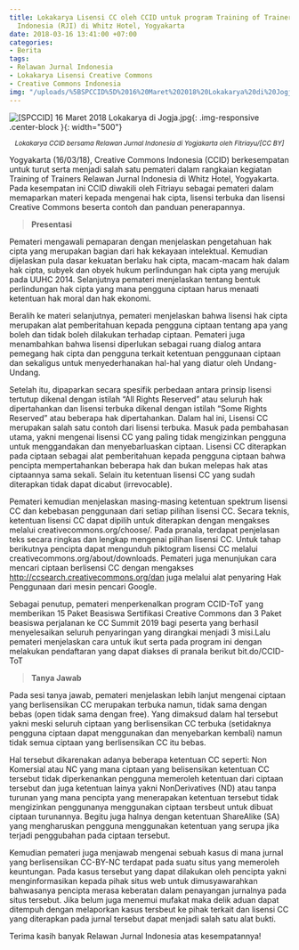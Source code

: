 ```yaml
---
title: Lokakarya Lisensi CC oleh CCID untuk program Training of Trainers Relawan Jurnal
  Indonesia (RJI) di Whitz Hotel, Yogyakarta
date: 2018-03-16 13:41:00 +07:00
categories:
- Berita
tags:
- Relawan Jurnal Indonesia
- Lokakarya Lisensi Creative Commons
- Creative Commons Indonesia
img: "/uploads/%5BSPCCID%5D%2016%20Maret%202018%20Lokakarya%20di%20Jogja.jpg"
---
```


![\[SPCCID\] 16 Maret 2018 Lokakarya di Jogja.jpg](https://manage.siteleaf.com/api/v2/sites/58a15a68c1d6701a51c08017/source/_uploads/%5BSPCCID%5D%2016%20Maret%202018%20Lokakarya%20di%20Jogja.jpg?download){: .img-responsive .center-block }{: width="500"}<center><small><i> Lokakarya CCID bersama Relawan Jurnal Indonesia di Yogjakarta oleh Fitriayu/\[CC BY\]</i></small></center>

Yogyakarta (16/03/18), Creative Commons Indonesia (CCID)
berkesempatan untuk turut serta menjadi salah satu pemateri dalam rangkaian kegiatan Training of Trainers Relawan Jurnal Indonesia di Whitz Hotel, Yogyakarta. Pada kesempatan ini CCID diwakili oleh Fitriayu sebagai pemateri dalam memaparkan materi kepada mengenai hak cipta, lisensi terbuka dan lisensi Creative Commons beserta contoh dan panduan penerapannya.

> **Presentasi**

Pemateri mengawali pemaparan dengan menjelaskan pengetahuan hak cipta yang merupakan bagian dari hak kekayaan intelektual. Kemudian dijelaskan pula dasar kekuatan berlaku hak cipta, macam-macam hak dalam hak cipta, subyek dan obyek hukum perlindungan hak cipta yang merujuk pada UUHC 2014. Selanjutnya pemateri menjelaskan tentang bentuk perlindungan hak cipta yang mana pengguna ciptaan harus menaati ketentuan hak moral dan hak ekonomi.

Beralih ke materi selanjutnya, pemateri menjelaskan bahwa lisensi hak cipta merupakan alat pemberitahuan kepada pengguna ciptaan tentang apa yang boleh dan tidak boleh dilakukan terhadap ciptaan. Pemateri juga menambahkan bahwa lisensi diperlukan sebagai ruang dialog antara pemegang hak cipta dan pengguna terkait ketentuan penggunaan ciptaan dan sekaligus untuk menyederhanakan hal-hal yang diatur oleh Undang-Undang.

Setelah itu, dipaparkan secara spesifik perbedaan antara prinsip lisensi tertutup dikenal dengan istilah “All Rights Reserved” atau seluruh hak dipertahankan dan lisensi terbuka dikenal dengan istilah “Some Rights Reserved” atau beberapa hak dipertahankan. Dalam hal ini, Lisensi CC merupakan salah satu contoh dari lisensi terbuka. Masuk pada pembahasan utama, yakni mengenai lisensi CC yang paling tidak mengizinkan pengguna untuk menggandakan dan menyebarluaskan ciptaan. Lisensi CC diterapkan pada ciptaan sebagai alat pemberitahuan kepada pengguna ciptaan bahwa pencipta mempertahankan beberapa hak dan bukan melepas hak atas ciptaannya sama sekali. Selain itu ketentuan lisensi CC yang sudah diterapkan tidak dapat dicabut (irrevocable).

Pemateri kemudian menjelaskan masing-masing ketentuan spektrum lisensi CC dan kebebasan penggunaan dari setiap pilihan lisensi CC. Secara teknis, ketentuan lisensi CC dapat dipilih untuk diterapkan dengan mengakses melalui creativecommons.org/choose/. Pada pranala, terdapat penjelasan teks secara ringkas dan lengkap mengenai pilihan lisensi CC. Untuk tahap berikutnya pencipta dapat mengunduh piktogram lisensi CC melalui creativecommons.org/about/downloads. Pemateri juga menunjukan cara mencari ciptaan berlisensi CC dengan mengakses http://ccsearch.creativecommons.org/dan juga melalui alat penyaring Hak Penggunaan dari mesin pencari Google.

Sebagai penutup, pemateri menperkenalkan program CCID-ToT yang memberikan 15 Paket Beasiswa Sertifikasi Creative Commons dan 3 Paket beasiswa perjalanan ke CC Summit 2019 bagi peserta yang berhasil menyelesaikan seluruh penyaringan yang dirangkai menjadi 3 misi.Lalu pemateri menjelaskan cara untuk ikut serta pada program ini dengan melakukan pendaftaran yang dapat diakses di pranala berikut bit.do/CCID-ToT

> **Tanya Jawab**

Pada sesi tanya jawab, pemateri menjelaskan lebih lanjut mengenai ciptaan yang berlisensikan CC merupakan terbuka namun, tidak sama dengan bebas (open tidak sama dengan free). Yang dimaksud dalam hal tersebut yakni meski seluruh ciptaan yang berlisensikan CC terbuka (setidaknya pengguna ciptaan dapat menggunakan dan menyebarkan kembali) namun tidak semua ciptaan yang berlisensikan CC itu bebas. 

Hal tersebut dikarenakan adanya beberapa ketentuan CC seperti: Non Komersial atau NC yang mana ciptaan yang belisensikan ketentuan CC tersebut tidak diperkenankan pengguna memeroleh ketentuan dari ciptaan tersebut dan juga ketentuan lainya yakni NonDerivatives (ND) atau tanpa turunan yang mana pencipta yang menerapakan ketentuan tersebut tidak mengizinkan penggunanya menggunakan ciptaan tersbeut untuk dibuat ciptaan turunannya. Begitu juga halnya dengan ketentuan ShareAlike (SA) yang mengharuskan pengguna menggunakan ketentuan yang serupa jika terjadi penggubahan pada ciptaan tersebut.

Kemudian pemateri juga menjawab mengenai sebuah kasus di mana jurnal yang berlisensikan CC-BY-NC terdapat pada suatu situs yang memeroleh keuntungan. Pada kasus tersebut yang dapat dilakukan oleh pencipta yakni menginformasikan kepada pihak situs web untuk dimusyawarahkan bahwasanya pencipta merasa keberatan dalam penayangan jurnalnya pada situs tersebut. Jika belum juga menemui mufakat maka delik aduan dapat ditempuh dengan melaporkan kasus tersbeut ke pihak terkait dan lisensi CC yang diterapkan pada jurnal tersebut dapat menjadi salah satu alat bukti.

Terima kasih banyak Relawan Jurnal Indonesia atas kesempatannya!